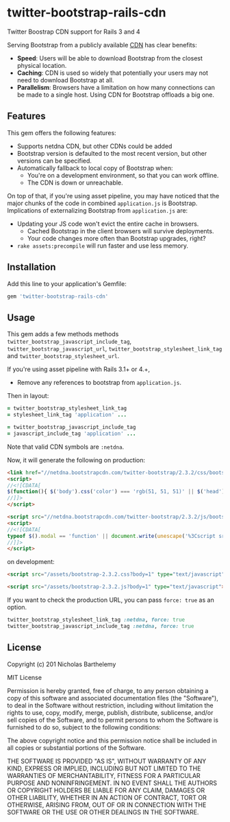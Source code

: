 # twitter-bootstrap-rails-cdn

Twitter Boostrap CDN support for Rails 3 and 4

Serving Bootstrap from a publicly available [CDN](http://en.wikipedia.org/wiki/Content_Delivery_Network) has clear benefits:

* **Speed**: Users will be able to download Bootstrap from the closest physical location.
* **Caching**: CDN is used so widely that potentially your users may not need to download Bootstrap at all.
* **Parallelism**: Browsers have a limitation on how many connections can be made to a single host. Using CDN for Bootstrap offloads a big one.

## Features

This gem offers the following features:

* Supports netdna CDN, but other CDNs could be added
* Bootstrap version is defaulted to the most recent version, but other versions can be specified.
* Automatically fallback to local copy of Bootstrap when:
  * You're on a development environment, so that you can work offline.
  * The CDN is down or unreachable.

On top of that, if you're using asset pipeline, you may have noticed that the major chunks of the code in combined `application.js` is Bootstrap. Implications of externalizing Bootstrap from `application.js` are:

* Updating your JS code won't evict the entire cache in browsers.
  * Cached Bootstrap in the client browsers will survive deployments.
  * Your code changes more often than Bootstrap upgrades, right?
* `rake assets:precompile` will run faster and use less memory.

## Installation

Add this line to your application's Gemfile:

```ruby
gem 'twitter-bootstrap-rails-cdn'
```

## Usage

This gem adds a few methods methods `twitter_bootstrap_javascript_include_tag`, `twitter_bootstrap_javascript_url`,
`twitter_bootstrap_stylesheet_link_tag` and `twitter_bootstrap_stylesheet_url`.

If you're using asset pipeline with Rails 3.1+ or 4.+,

- Remove any references to bootstrap from `application.js`.

Then in layout:

```ruby
= twitter_bootstrap_stylesheet_link_tag
= stylesheet_link_tag 'application' ...
```

```ruby
= twitter_bootstrap_javascript_include_tag
= javascript_include_tag 'application' ...
```

Note that valid CDN symbols are `:netdna`.

Now, it will generate the following on production:

```html
<link href="//netdna.bootstrapcdn.com/twitter-bootstrap/2.3.2/css/bootstrap-combined.min.css" media="screen" rel="stylesheet" />
<script>
//<![CDATA[
$(function(){ $('body').css('color') === 'rgb(51, 51, 51)' || $('head').prepend('<link href="/stylesheets/bootstrap-2.3.2-combined.min.css" media="screen" rel="stylesheet" />'); });
//]]>
</script>
```

```html
<script src="//netdna.bootstrapcdn.com/twitter-bootstrap/2.3.2/js/bootstrap.min.js"></script>
<script>
//<![CDATA[
typeof $().modal == 'function' || document.write(unescape('%3Cscript src="/javascripts/bootstrap-2.3.2.min.js">%3C/script>'))
//]]>
</script>
```

on development:

```html
<script src="/assets/bootstrap-2.3.2.css?body=1" type="text/javascript"></script>
```

```html
<script src="/assets/bootstrap-2.3.2.js?body=1" type="text/javascript"></script>
```

If you want to check the production URL, you can pass `force: true` as an option.

```ruby
twitter_bootstrap_stylesheet_link_tag :netdna, force: true
twitter_bootstrap_javascript_include_tag :netdna, force: true
```

## License

Copyright (c) 201 Nicholas Barthelemy

MIT License

Permission is hereby granted, free of charge, to any person obtaining
a copy of this software and associated documentation files (the
"Software"), to deal in the Software without restriction, including
without limitation the rights to use, copy, modify, merge, publish,
distribute, sublicense, and/or sell copies of the Software, and to
permit persons to whom the Software is furnished to do so, subject to
the following conditions:

The above copyright notice and this permission notice shall be
included in all copies or substantial portions of the Software.

THE SOFTWARE IS PROVIDED "AS IS", WITHOUT WARRANTY OF ANY KIND,
EXPRESS OR IMPLIED, INCLUDING BUT NOT LIMITED TO THE WARRANTIES OF
MERCHANTABILITY, FITNESS FOR A PARTICULAR PURPOSE AND
NONINFRINGEMENT. IN NO EVENT SHALL THE AUTHORS OR COPYRIGHT HOLDERS BE
LIABLE FOR ANY CLAIM, DAMAGES OR OTHER LIABILITY, WHETHER IN AN ACTION
OF CONTRACT, TORT OR OTHERWISE, ARISING FROM, OUT OF OR IN CONNECTION
WITH THE SOFTWARE OR THE USE OR OTHER DEALINGS IN THE SOFTWARE.
